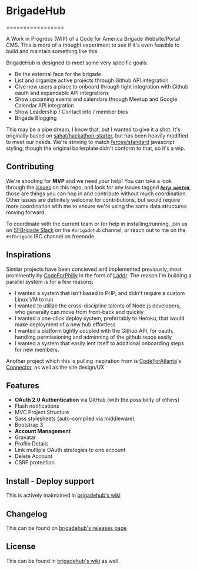 # BrigadeHub
=================

A Work in Progress (WIP) of a Code for America Brigade Website/Portal CMS. This is more of a thought experiment to see if it's even feasible to build and maintain something like this.

BrigadeHub is designed to meet some very specific goals:

- Be the external face for the brigade
- List and organize active projects through Github API integration
- Give new users a place to onboard through tight integration with Github oauth and expandable API integrations
- Show upcoming events and calendars through Meetup and Google Calendar API integration
- Show Leadership / Contact info / member bios
- Brigade Blogging

This may be a pipe dream, I know that, but I wanted to give it a shot. It's originally based on [sahat/hackathon-starter](https://github.com/sahat/hackathon-starter), but has been heavily modified to meet our needs. We're striving to match [feross/standard](https://github.com/feross/standard) javascript styling, though the original boilerplate didn't conform to that, so it's a wip.

Contributing
------------

We're shooting for **MVP** and we need your help! You can take a look through the [issues](https://github.com/sfbrigade/brigadehub/issues) on this repo, and look for any issues tagged ***[`help wanted`](https://github.com/sfbrigade/brigadehub/issues?q=is%3Aissue+is%3Aopen+label%3A%22help+needed%22)***, those are things you can hop in and contribute without much coordination. Other issues are definitely welcome for contributions, but would require more coordination with me to ensure we're using the same data structures moving forward.

To coordinate with the current team or for help in installing/running, join us on [SFBrigade Slack](http://c4a.me/cfsfslack) on the `#brigadehub` channel, or reach out to me on the `#sfbrigade` IRC channel on freenode.

Inspirations
------------

Similar projects have been concieved and implemented previously, most prominently by [CodeForPhilly](https://codeforphilly.org/) in the form of [Laddr](https://github.com/CfABrigadePhiladelphia/laddr). The reason I'm building a parallel system is for a few reasons:

- I wanted a system that isn't based in PHP, and didn't require a custom Linux VM to run
- I wanted to utilize the cross-discipline talents of Node.js developers, who generally can move from front-back end quickly
- I wanted a one-click deploy system, preferrably to Heroku, that would make deployment of a new hub effortless
- I wanted a platform tightly coupled with the Github API, for oauth, handling permissioning and adminning of the github repos easily
- I wanted a system that easily lent itself to additional onboarding steps for new members.

Another project which this is pulling inspiration from is [CodeForAtlanta](http://www.codeforatlanta.org/)'s [Connector](https://github.com/codeforatlanta/connector), as well as the site design/UX

Features
--------

- **OAuth 2.0 Authentication** via GitHub (with the possibility of others)
- Flash notifications
- MVC Project Structure
- Sass stylesheets (auto-compiled via middleware)
- Bootstrap 3
- **Account Management**
 - Gravatar
 - Profile Details
 - Link multiple OAuth strategies to one account
 - Delete Account
- CSRF protection

Install - Deploy support
------------------------
This is actively maintained in [brigadehub's wiki](https://github.com/sfbrigade/brigadehub/wiki/Install---Support)

Changelog
---------

This can be found on [brigadehub's releases page](https://github.com/sfbrigade/brigadehub/releases)

License
-------

This can be found in [brigadehub's wiki](https://github.com/sfbrigade/brigadehub/wiki/License) as well.
